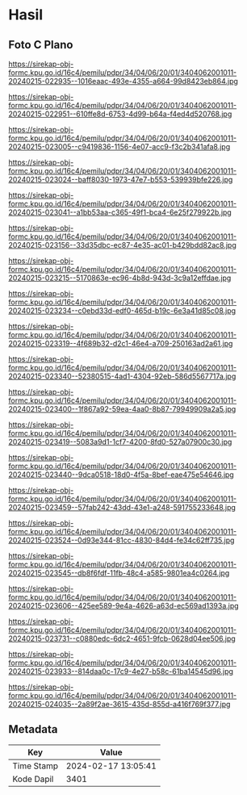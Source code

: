 # Hasil

## Foto C Plano

https://sirekap-obj-formc.kpu.go.id/16c4/pemilu/pdpr/34/04/06/20/01/3404062001011-20240215-022935--1016eaac-493e-4355-a664-99d8423eb864.jpg

https://sirekap-obj-formc.kpu.go.id/16c4/pemilu/pdpr/34/04/06/20/01/3404062001011-20240215-022951--610ffe8d-6753-4d99-b64a-f4ed4d520768.jpg

https://sirekap-obj-formc.kpu.go.id/16c4/pemilu/pdpr/34/04/06/20/01/3404062001011-20240215-023005--c9419836-1156-4e07-acc9-f3c2b341afa8.jpg

https://sirekap-obj-formc.kpu.go.id/16c4/pemilu/pdpr/34/04/06/20/01/3404062001011-20240215-023024--baff8030-1973-47e7-b553-539939bfe226.jpg

https://sirekap-obj-formc.kpu.go.id/16c4/pemilu/pdpr/34/04/06/20/01/3404062001011-20240215-023041--a1bb53aa-c365-49f1-bca4-6e25f279922b.jpg

https://sirekap-obj-formc.kpu.go.id/16c4/pemilu/pdpr/34/04/06/20/01/3404062001011-20240215-023156--33d35dbc-ec87-4e35-ac01-b429bdd82ac8.jpg

https://sirekap-obj-formc.kpu.go.id/16c4/pemilu/pdpr/34/04/06/20/01/3404062001011-20240215-023215--5170863e-ec96-4b8d-943d-3c9a12effdae.jpg

https://sirekap-obj-formc.kpu.go.id/16c4/pemilu/pdpr/34/04/06/20/01/3404062001011-20240215-023234--c0ebd33d-edf0-465d-b19c-6e3a41d85c08.jpg

https://sirekap-obj-formc.kpu.go.id/16c4/pemilu/pdpr/34/04/06/20/01/3404062001011-20240215-023319--4f689b32-d2c1-46e4-a709-250163ad2a61.jpg

https://sirekap-obj-formc.kpu.go.id/16c4/pemilu/pdpr/34/04/06/20/01/3404062001011-20240215-023340--52380515-4ad1-4304-92eb-586d5567717a.jpg

https://sirekap-obj-formc.kpu.go.id/16c4/pemilu/pdpr/34/04/06/20/01/3404062001011-20240215-023400--1f867a92-59ea-4aa0-8b87-79949909a2a5.jpg

https://sirekap-obj-formc.kpu.go.id/16c4/pemilu/pdpr/34/04/06/20/01/3404062001011-20240215-023419--5083a9d1-1cf7-4200-8fd0-527a07900c30.jpg

https://sirekap-obj-formc.kpu.go.id/16c4/pemilu/pdpr/34/04/06/20/01/3404062001011-20240215-023440--9dca0518-18d0-4f5a-8bef-eae475e54646.jpg

https://sirekap-obj-formc.kpu.go.id/16c4/pemilu/pdpr/34/04/06/20/01/3404062001011-20240215-023459--57fab242-43dd-43e1-a248-591755233648.jpg

https://sirekap-obj-formc.kpu.go.id/16c4/pemilu/pdpr/34/04/06/20/01/3404062001011-20240215-023524--0d93e344-81cc-4830-84d4-fe34c62ff735.jpg

https://sirekap-obj-formc.kpu.go.id/16c4/pemilu/pdpr/34/04/06/20/01/3404062001011-20240215-023545--db8f6fdf-11fb-48c4-a585-9801ea4c0264.jpg

https://sirekap-obj-formc.kpu.go.id/16c4/pemilu/pdpr/34/04/06/20/01/3404062001011-20240215-023606--425ee589-9e4a-4626-a63d-ec569ad1393a.jpg

https://sirekap-obj-formc.kpu.go.id/16c4/pemilu/pdpr/34/04/06/20/01/3404062001011-20240215-023731--c0880edc-6dc2-4651-9fcb-0628d04ee506.jpg

https://sirekap-obj-formc.kpu.go.id/16c4/pemilu/pdpr/34/04/06/20/01/3404062001011-20240215-023933--814daa0c-17c9-4e27-b58c-61ba14545d96.jpg

https://sirekap-obj-formc.kpu.go.id/16c4/pemilu/pdpr/34/04/06/20/01/3404062001011-20240215-024035--2a89f2ae-3615-435d-855d-a416f769f377.jpg


## Metadata

| Key        | Value               |
| ---------- | ------------------- |
| Time Stamp | 2024-02-17 13:05:41 |
| Kode Dapil | 3401                |



